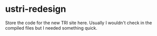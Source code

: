 # ustri-redesign
Store the code for the new TRI site here. Usually I wouldn't check in the compiled files but I needed something quick.

